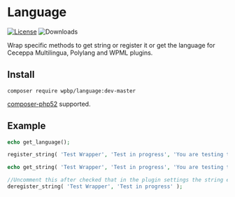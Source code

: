 # Language
[![License](https://img.shields.io/badge/License-GPL%20v3-blue.svg)](http://www.gnu.org/licenses/gpl-3.0)
![Downloads](https://img.shields.io/packagist/dt/wpbp/language.svg) 

Wrap specific methods to get string or register it or get the language for Ceceppa Multilingua, Polylang and WPML plugins.

## Install

`composer require wpbp/language:dev-master`

[composer-php52](https://github.com/composer-php52/composer-php52) supported.

## Example

```php
echo get_language();

register_string( 'Test Wrapper', 'Test in progress', 'You are testing this wrapper' );

echo get_string( 'Test Wrapper', 'Test in progress', 'You are testing this wrapper' );

//Uncomment this after checked that in the plugin settings the string exist
deregister_string( 'Test Wrapper', 'Test in progress' );
```

